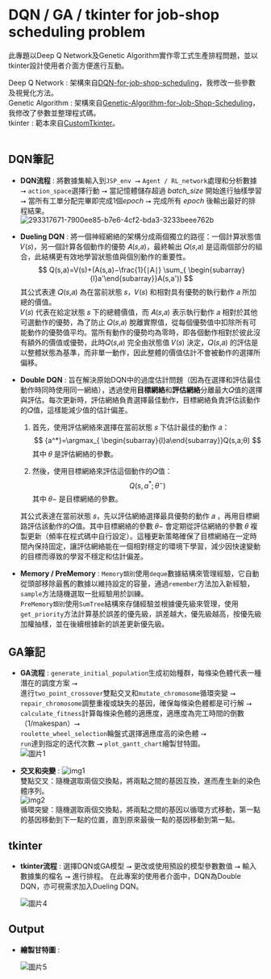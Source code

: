 ﻿
# DQN / GA / tkinter for job-shop scheduling problem

此專題以Deep Q Network及Genetic Algorithm實作零工式生產排程問題，並以tkinter設計使用者介面方便進行互動。

Deep Q Network : 架構來自[DQN-for-job-shop-scheduling](https://github.com/jack781114/DQN-for-job-shop-scheduling)，我修改一些參數及視覺化方法。<br>
Genetic Algorithm : 架構來自[Genetic-Algorithm-for-Job-Shop-Scheduling](https://github.com/wurmen/Genetic-Algorithm-for-Job-Shop-Scheduling-and-NSGA-II/blob/master/implementation%20with%20python/GA-jobshop/GA_For_Jobshop.md)，我修改了參數並整理程式碼。<br>
tkinter : 範本來自[CustomTkinter](https://github.com/TomSchimansky/CustomTkinter)。<br>
<br>

## DQN筆記

- **DQN流程** : 將數據集輸入到`JSP_env `⭢ `Agent / RL_network`處理和分析數據 ⭢ `action_space`選擇行動 ⭢ 當記憶體儲存超過 *batch_size* 開始進行抽樣學習 ⭢ 當所有工單分配完畢即完成1個*epoch* ⭢ 完成所有 *epoch* 後輸出最好的排程結果。
<br>![293317671-7900ee85-b7e6-4cf2-bda3-3233beee762b](https://github.com/woodwood0/DQN-GA-tkinter-for-job-shop-scheduling-problem/assets/171545924/78be0748-4c21-4d73-a0f2-1e01ef3ce810)<br>
- **Dueling DQN** : 將一個神經網絡的架構分成兩個獨立的路徑：一個計算狀態值 𝑉(𝑠)，另一個計算各個動作的優勢 𝐴(𝑠,𝑎)，最終輸出 𝑄(𝑠,𝑎) 是這兩個部分的組合，此結構更有效地學習狀態值與個別動作的重要性。
$$
Q(s,a)=V(s)+(A(s,a)−\frac{1}{∣A∣} \sum_{  \begin{subarray}{l}a'\end{subarray}}​A(s,a'))
$$其公式表達 𝑄(𝑠,𝑎) 為在當前狀態 𝑠，𝑉(𝑠) 和相對具有優勢的執行動作 𝑎 所加總的價值。<br>
𝑉(𝑠) 代表在給定狀態 𝑠 下的總體價值，而 𝐴(𝑠,𝑎) 表示執行動作 𝑎 相對於其他可選動作的優勢，為了防止 𝑄(𝑠,𝑎) 脫離實際值，從每個優勢值中扣除所有可能動作的優勢值平均。當所有動作的優勢均為零時，即各個動作相對於彼此沒有額外的價值或優勢，此時𝑄(𝑠,𝑎) 完全由狀態值 𝑉(𝑠) 決定，𝑄(𝑠,𝑎) 的評估是以整體狀態為基準，而非單一動作，因此整體的價值估計不會被動作的選擇所偏移。<br>

- **Double DQN** : 旨在解決原始DQN中的過度估計問題（因為在選擇和評估最佳動作時同時使用同一網絡），透過使用**目標網絡**和**評估網絡**分離最大𝑄值的選擇與評估。每次更新時，評估網絡負責選擇最佳動作，目標網絡負責評估該動作的𝑄值，這樣能減少值的估計偏差。
	1. 首先，使用評估網絡來選擇在當前狀態 𝑠 下估計最佳的動作 𝑎：
$$
{a^*}=\argmax_{  \begin{subarray}{l}a\end{subarray}}​Q(s,a;θ)
$$ 其中 𝜃 是評估網絡的參數。

	2. 然後，使用目標網絡來評估這個動作的𝑄值：
$$
Q(s,{a^*};{θ^−})
$$其中 𝜃− 是目標網絡的參數。<br>

	其公式表達在當前狀態 𝑠，先以評估網絡選擇最具優勢的動作 𝑎 ，再用目標網路評估該動作的𝑄值。其中目標網絡的參數 𝜃− 會定期從評估網絡的參數 𝜃 複製更新（頻率在程式碼中自行設定）。這種更新策略確保了目標網絡在一定時間內保持固定，讓評估網絡能在一個相對穩定的環境下學習，減少因快速變動的目標而導致的學習不穩定和估計偏差。<br>

- **Memory / PreMemory** : 
`Memory類別`使用`deque`數據結構來管理經驗，它自動從頭部移除最舊的數據以維持設定的容量，通過`remember`方法加入新經驗，`sample`方法隨機選取一批經驗用於訓練。<br>
`PreMemory類別`使用`SumTree`結構來存儲經驗並根據優先級來管理，使用`get_priority`方法計算基於誤差的優先級，誤差越大，優先級越高，按優先級加權抽樣，並在後續根據新的誤差更新優先級。<br>


## GA筆記

- **GA流程** : 
`generate_initial_population`生成初始種群，每條染色體代表一種潛在的調度方案 ⭢ <br>
進行`two_point_crossover`雙點交叉和`mutate_chromosome`循環突變 ⭢ <br>
`repair_chromosome`調整重複或缺失的基因，確保每條染色體都是可行解 ⭢ <br>
`calculate_fitness`計算每條染色體的適應度，適應度為完工時間的倒數（1/makespan）⭢<br>
`roulette_wheel_selection`輪盤式選擇適應度高的染色體 ⭢ <br>
`run`達到指定的迭代次數 ⭢ `plot_gantt_chart`繪製甘特圖。<br>
![圖片1](https://github.com/woodwood0/DQN-GA-tkinter-for-job-shop-scheduling-problem/assets/171545924/56e01f77-feac-47d3-a2f4-818c65853690)<br>


- **交叉和突變** : 
![img1](https://github.com/woodwood0/DQN-GA-tkinter-for-job-shop-scheduling-problem/assets/171545924/0eb80004-c3dd-4af4-b52f-43fdee979d11)<br>
	雙點交叉：隨機選取兩個交換點，將兩點之間的基因互換，進而產生新的染色體序列。<br>
	![img2](https://github.com/woodwood0/DQN-GA-tkinter-for-job-shop-scheduling-problem/assets/171545924/217d3d32-3e33-4a4d-8087-eb8209263310)<br>
	循環突變：隨機選取兩個交換點，將兩點之間的基因以循環方式移動，第一點的基因移動到下一點的位置，直到原來最後一點的基因移動到第一點。<br>


## tkinter

- **tkinter流程** : 選擇DQN或GA模型 ⭢ 更改或使用預設的模型參數數值 ⭢ 輸入數據集的檔名 ⭢ 進行排程。
在此專案的使用者介面中，DQN為Double DQN，亦可視需求加入Dueling DQN。<br>

	![圖片4](https://github.com/woodwood0/DQN-GA-tkinter-for-job-shop-scheduling-problem/assets/171545924/e28a0ce6-87b3-4d89-81e8-915fe7b0fdd0)<br>

## Output
- **繪製甘特圖** :

	![圖片5](https://github.com/woodwood0/DQN-GA-tkinter-for-job-shop-scheduling-problem/assets/171545924/7bad38b3-402f-4a55-85a8-1e837960e1a4)<br>




